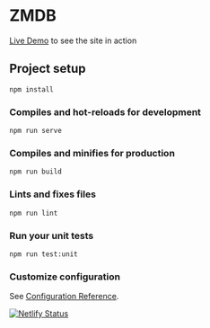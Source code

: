 # ZMDB 

[Live Demo](https://zone-movie-database.netlify.com) to see the site in action

## Project setup
```
npm install
```

### Compiles and hot-reloads for development
```
npm run serve
```

### Compiles and minifies for production
```
npm run build
```

### Lints and fixes files
```
npm run lint
```

### Run your unit tests
```
npm run test:unit
```

### Customize configuration
See [Configuration Reference](https://cli.vuejs.org/config/).

[![Netlify Status](https://api.netlify.com/api/v1/badges/81af3b0b-7c58-4034-8f7e-97f1b6f39880/deploy-status)](https://app.netlify.com/sites/zone-movie-database/deploys)
